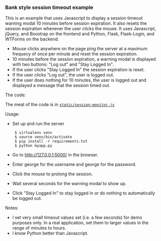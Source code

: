### Bank style session timeout example

This is an example that uses Javascript to display a session timeout
warning modal 10 minutes before session expiration. It also resets the
session expiration whenever the user clicks the mouse. It uses
Javascript, jQuery, and Boostrap on the frontend and Python, Flask,
Flask-Login, and WTForms on the backend.

 - Mouse clicks anywhere on the page ping the server at a maximum
   frequecy of once per minute and reset the session expiration.
 - 10 minutes before the session expiration, a warning modal is
   displayed with two buttons: "Log out" and "Stay Logged In".
 - If the user clicks "Stay Logged In" the session expiration is reset.
 - If the user clicks "Log out", the user is logged out.
 - If the user does nothing for 10 minutes, the user is logged out and
   displayed a message that the session timed out.

The code:

The meat of the code is in [`static/session-monitor.js`](https://github.com/saltycrane/session-timeout-example/blob/master/static/session-monitor.js)

Usage:

 - Set up and run the server
 
        $ virtualenv venv
        $ source venv/bin/activate
        $ pip install -r requirements.txt
        $ python myapp.py

 - Go to http://127.0.0.1:5000/ in the browser.
 - Enter george for the username and george for the password.
 - Click the mouse to prolong the session.
 - Wait several seconds for the warning modal to show up.
 - Click "Stay Logged In" to stay logged in or do nothing to automatically be logged out.

Notes:

 - I set very small timeout values set (i.e. a few seconds) for demo
   purposes only. In a real application, set them to larger values in
   the range of minutes to hours.
 - I know Python better than Javascript.
